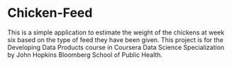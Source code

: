 # Chicken-Feed

This is a simple application to estimate the weight of the chickens at week six based on the type of feed they have been given. This project is for the Developing Data Products course in Coursera Data Science Specialization by John Hopkins Bloomberg School of Public Health.

